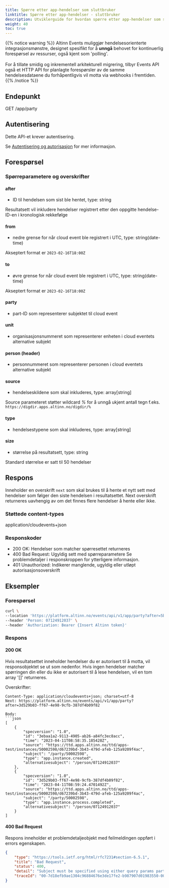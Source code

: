 ```yaml
---
title: Spørre etter app-hendelser som sluttbruker
linktitle: Spørre etter app-hendelser - sluttbruker
description: Utviklerguide for hvordan spørre etter app-hendelser som sluttbruker eller sluttbrukersystem
weight: 40
toc: true
---
```


{{% notice warning %}}
Altinn Events muliggjør hendelsesorienterte integrasjonsmønstre, designet spesifikt for å __unngå__ behovet for
kontinuerlig forespørsel av ressurser, også kjent som 'polling'. <br/> <br/>
For å tillate smidig og inkrementell arkitekturell migrering,
tilbyr Events API også et HTTP API for planlagte forespørsler av de samme hendelsesdataene du forhåpentligvis
vil motta via webhooks i fremtiden.
{{% /notice %}}


## Endepunkt

GET /app/party

## Autentisering

Dette API-et krever autentisering.

Se [Autentisering og autorisasjon](../../../api/#authentication--authorization) for mer informasjon.


## Forespørsel

### Spørreparametere og overskrifter

#### after
- ID til hendelsen som sist ble hentet, type: string

Resultatsett vil inkludere hendelser registrert etter den oppgitte hendelse-ID-en i kronologisk rekkefølge

#### from
- nedre grense for når cloud event ble registrert i UTC, type: string(date-time)

Akseptert format er `2023-02-16T18:00Z`

#### to
- øvre grense for når cloud event ble registrert i UTC, type: string(date-time)

Akseptert format er `2023-02-16T18:00Z`

#### party
- part-ID som representerer subjektet til cloud event

#### unit
- organisasjonsnummeret som representerer enheten i cloud eventets alternative subjekt

#### person (header)
- personnummeret som representerer personen i cloud eventets alternative subjekt

#### source
- hendelseskildene som skal inkluderes, type: array[string]

Source parameteret støtter wildcard _%_ for å unngå ukjent antall tegn
f.eks. `https://digdir.apps.altinn.no/digdir/%`

#### type
- hendelsestypene som skal inkluderes, type: array[string]

#### size
- størrelse på resultatsett, type: string

Standard størrelse er satt til 50 hendelser

## Respons

Inneholder en overskrift `next` som skal brukes til å hente et nytt sett med hendelser som følger den siste hendelsen i resultatsettet.
Next overskrift returneres uavhengig av om det finnes flere hendelser å hente eller ikke.

### Støttede content-types
application/cloudevents+json

### Responskoder
- 200 OK: Hendelser som matcher spørresettet returneres
- 400 Bad Request: Ugyldig sett med spørreparametere
  Se problemdetaljer i responskroppen for ytterligere informasjon.
- 401 Unauthorized: Indikerer manglende, ugyldig eller utløpt autorisasjonsoverskrift

## Eksempler

### Forespørsel
```bash
curl \
--location 'https://platform.altinn.no/events/api/v1/app/party?after=5b9a8887-0023-4f07-8791-d98e15a3542b' \
--header 'Person: 07124912037' \
--header 'Authorization: Bearer {Insert Altinn token}'
```

### Respons


#### 200 OK
Hvis resultatsettet inneholder hendelser du er autorisert til å motta, vil responsobjektet se ut som nedenfor.
Hvis ingen hendelser matcher spørringen din eller du ikke er autorisert til å lese hendelsen, vil en tom array '[]' returneres.

Overskrifter:
```http
Content-Type: application/cloudevents+json; charset=utf-8
Next: https://platform.altinn.no/events/api/v1/app/party?after=3d529b03-ff67-4e98-9cfb-387df4b09f82

Body:
```json
[
	{
		"specversion": "1.0",
		"id": "3ebaa1a2-9113-4905-ab26-a84fc3ec8acc",
		"time": "2023-04-11T08:58:35.185428Z",
		"source": "https://ttd.apps.altinn.no/ttd/apps-test/instances/50002598/d67239bd-3b43-479d-afeb-125a9209f4ac",
		"subject": "/party/50002598",
		"type": "app.instance.created",
		"alternativesubject": "/person/07124912037"
	},
	{
		"specversion": "1.0",
		"id": "3d529b03-ff67-4e98-9cfb-387df4b09f82",
		"time": "2023-04-11T08:59:24.4701492Z",
		"source": "https://ttd.apps.altinn.no/ttd/apps-test/instances/50002598/d67239bd-3b43-479d-afeb-125a9209f4ac",
		"subject": "/party/50002598",
		"type": "app.instance.process.completed",
		"alternativesubject": "/person/07124912037"
	}
]
```

#### 400 Bad Request
Respons inneholder et problemdetaljeobjekt med feilmeldingen oppført i errors egenskapen.
```json
{
	"type": "https://tools.ietf.org/html/rfc7231#section-6.5.1",
	"title": "Bad Request",
	"status": 400,
	"detail": "Subject must be specified using either query params party or unit or header value person.",
	"traceId": "00-7d18efb9ae1304c96884676e3de17fe2-b987907d01983550-00"
}
```
